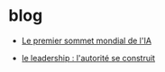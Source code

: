 # blog

- [Le premier sommet mondial de l'IA](https://jumbo.quarto.pub/premiersommetia/)

- [le leadership : l'autorité se construit](https://jumbo.quarto.pub/premiersommetia/posts/Leadership/)
